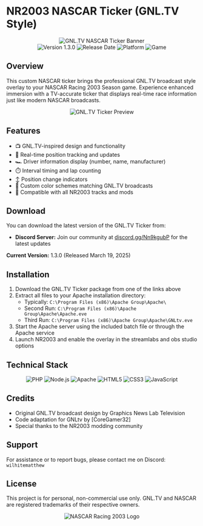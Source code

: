 # NR2003 NASCAR Ticker (GNL.TV Style)

<div align="center">
  <img src="https://cdn.discordapp.com/attachments/1161079506220634125/1351908328955187200/top-left.gif?ex=67dc163e&is=67dac4be&hm=fc73386fc7f5437e983e5c33d2c9ef2e8703778890b802cda7c49ec075a5b480&" alt="GNL.TV NASCAR Ticker Banner" />
  <br>
  <img src="https://img.shields.io/badge/Version-1.3.0-blue" alt="Version 1.3.0" />
  <img src="https://img.shields.io/badge/Release-March%2019%2C%202025-green" alt="Release Date" />
  <img src="https://img.shields.io/badge/Platform-Windows-orange" alt="Platform" />
  <img src="https://img.shields.io/badge/Game-NR2003-red" alt="Game" />
</div>

## Overview

This custom NASCAR ticker brings the professional GNL.TV broadcast style overlay to your NASCAR Racing 2003 Season game. Experience enhanced immersion with a TV-accurate ticker that displays real-time race information just like modern NASCAR broadcasts.

<div align="center">
  <img src="https://cdn.discordapp.com/attachments/1161079506220634125/1351907887143977022/Capture.PNG?ex=67dc15d5&is=67dac455&hm=65de978f9bde493f369930d9ac0a11c3b7dcdc535f4d078c85219c73114928c0&" alt="GNL.TV Ticker Preview" />
</div>

## Features

- 📺 GNL.TV-inspired design and functionality
- 🏁 Real-time position tracking and updates
- 🏎️ Driver information display (number, name, manufacturer)
- ⏱️ Interval timing and lap counting
- ↕️ Position change indicators
- 🎨 Custom color schemes matching GNL.TV broadcasts
- 🔄 Compatible with all NR2003 tracks and mods

## Download

You can download the latest version of the GNL.TV Ticker from:

- **Discord Server:** Join our community at [discord.gg/Nn9kgubP](https://discord.gg/Nn9kgubP) for the latest updates

**Current Version:** 1.3.0 (Released March 19, 2025)

## Installation

1. Download the GNL.TV Ticker package from one of the links above
2. Extract all files to your Apache installation directory:
   - Typically: `C:\Program Files (x86)\Apache Group\Apache\`
   - Second Run: `C:\Program Files (x86)\Apache Group\Apache\Apache.eve`
   - Third Run: `C:\Program Files (x86)\Apache Group\Apache\GNLtv.eve`
3. Start the Apache server using the included batch file or through the Apache service
4. Launch NR2003 and enable the overlay in the streamlabs and obs studio options

## Technical Stack

<div align="center">
  <img src="https://img.shields.io/badge/PHP-777BB4?style=for-the-badge&logo=php&logoColor=white" alt="PHP" />
  <img src="https://img.shields.io/badge/Node.js-339933?style=for-the-badge&logo=nodedotjs&logoColor=white" alt="Node.js" />
  <img src="https://img.shields.io/badge/Apache-D22128?style=for-the-badge&logo=Apache&logoColor=white" alt="Apache" />
  <img src="https://img.shields.io/badge/HTML5-E34F26?style=for-the-badge&logo=html5&logoColor=white" alt="HTML5" />
  <img src="https://img.shields.io/badge/CSS3-1572B6?style=for-the-badge&logo=css3&logoColor=white" alt="CSS3" />
  <img src="https://img.shields.io/badge/JavaScript-F7DF1E?style=for-the-badge&logo=javascript&logoColor=black" alt="JavaScript" />
</div>

## Credits

- Original GNL.TV broadcast design by Graphics News Lab Television
- Code adaptation for GNLtv by [CoreGamer32]
- Special thanks to the NR2003 modding community

## Support

For assistance or to report bugs, please contact me on Discord: `wilhitematthew`

## License

This project is for personal, non-commercial use only. GNL.TV and NASCAR are registered trademarks of their respective owners.

<div align="center">
  <img src="/api/placeholder/300/100" alt="NASCAR Racing 2003 Logo" />
</div>
